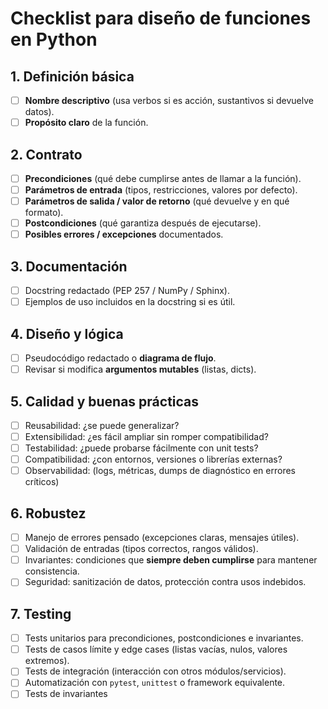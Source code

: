 # Checklist para diseño de funciones en Python

## 1. Definición básica
- [ ] **Nombre descriptivo** (usa verbos si es acción, sustantivos si devuelve datos).
- [ ] **Propósito claro** de la función.

## 2. Contrato
- [ ] **Precondiciones** (qué debe cumplirse antes de llamar a la función).
- [ ] **Parámetros de entrada** (tipos, restricciones, valores por defecto).
- [ ] **Parámetros de salida / valor de retorno** (qué devuelve y en qué formato).
- [ ] **Postcondiciones** (qué garantiza después de ejecutarse).
- [ ] **Posibles errores / excepciones** documentados.

## 3. Documentación
- [ ] Docstring redactado (PEP 257 / NumPy / Sphinx).
- [ ] Ejemplos de uso incluidos en la docstring si es útil.

## 4. Diseño y lógica
- [ ] Pseudocódigo redactado o **diagrama de flujo**.
- [ ] Revisar si modifica **argumentos mutables** (listas, dicts).

## 5. Calidad y buenas prácticas
- [ ] Reusabilidad: ¿se puede generalizar?
- [ ] Extensibilidad: ¿es fácil ampliar sin romper compatibilidad?
- [ ] Testabilidad: ¿puede probarse fácilmente con unit tests?
- [ ] Compatibilidad: ¿con entornos, versiones o librerías externas?
- [ ] Observabilidad: (logs, métricas, dumps de diagnóstico en errores críticos)

## 6. Robustez
- [ ] Manejo de errores pensado (excepciones claras, mensajes útiles).
- [ ] Validación de entradas (tipos correctos, rangos válidos).
- [ ] Invariantes: condiciones que **siempre deben cumplirse** para mantener consistencia.
- [ ] Seguridad: sanitización de datos, protección contra usos indebidos.

## 7. Testing
- [ ] Tests unitarios para precondiciones, postcondiciones e invariantes.
- [ ] Tests de casos límite y edge cases (listas vacías, nulos, valores extremos).
- [ ] Tests de integración (interacción con otros módulos/servicios).
- [ ] Automatización con `pytest`, `unittest` o framework equivalente.
- [ ] Tests de invariantes  
